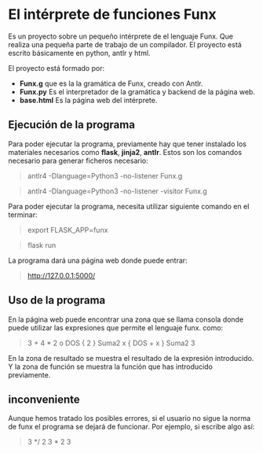 # El intérprete de funciones Funx

Es un proyecto sobre un pequeño intérprete de el lenguaje Funx. Que realiza una pequeña parte de trabajo de un compilador. El proyecto está escrito básicamente en python, antlr y html.

El proyecto está formado por:
* **Funx.g** que es la la gramática de Funx, creado con Antlr.
* **Funx.py** Es el interpretador de la gramática y backend de la página web.
* **base.html** Es la página web del intérprete.

## Ejecución de la programa 
Para poder ejecutar la programa, previamente hay que tener instalado los materiales necesarios como **flask**, **jinja2**, **antlr**.
Estos son los comandos necesario para generar ficheros necesario:
>antlr4 -Dlanguage=Python3 -no-listener Funx.g

>antlr4 -Dlanguage=Python3 -no-listener -visitor Funx.g

Para poder ejecutar la programa, necesita utilizar siguiente comando en el terminar:
>export FLASK_APP=funx

>flask run

La programa dará una página web donde puede entrar:
>http://127.0.0.1:5000/

## Uso de la programa 
En la página web puede encontrar una zona que se llama consola donde puede utilizar las expresiones que permite el lenguaje funx. 
como:
> 3 + 4 * 2
o
>DOS { 2 }
>Suma2 x { DOS + x }
>Suma2 3

En la zona de resultado se muestra el resultado de la expresión introducido. Y la zona de función se muestra la función que has introducido previamente.

## inconveniente 
Aunque hemos tratado los posibles errores, si el usuario no sigue la norma de funx el programa se dejará de funcionar. Por ejemplo, si escribe algo así:

> 3 */ 2
> 3 * 2 3





